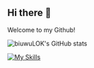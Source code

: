 ## Hi there 👋

<!--
**biuwuLOK/biuwuLOK** is a ✨ _special_ ✨ repository because its `README.md` (this file) appears on your GitHub profile.

Here are some ideas to get you started:

- 🔭 I’m currently working on ...
- 🌱 I’m currently learning ...
- 👯 I’m looking to collaborate on ...
- 🤔 I’m looking for help with ...
- 💬 Ask me about ...
- 📫 How to reach me: ...
- 😄 Pronouns: ...
- ⚡ Fun fact: ...
-->

Welcome to my Github!

![biuwuLOK's GitHub stats](https://github-readme-stats.vercel.app/api?username=biuwuLOK&show_icons=true&theme=radical)


[![My Skills](https://skillicons.dev/icons?i=js,html,css,wasm)](https://skillicons.dev)
